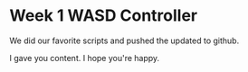 # Week 1 WASD Controller 

We did our favorite scripts and pushed the updated to github.

I gave you content. I hope you're happy.
